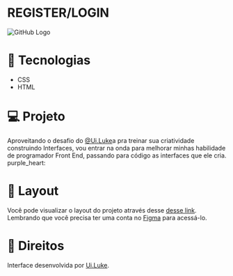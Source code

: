   # REGISTER/LOGIN
![GitHub Logo]()
# :rocket: Tecnologias 
* CSS
* HTML
# :computer: Projeto
Aproveitando o desafio do <a href="https://www.instagram.com/ui.luke/" target="_blank">@Ui.Luke</a>a pra treinar sua criatividade construindo Interfaces, vou entrar na
onda para melhorar minhas habilidade de programador Front End, passando para código as interfaces que ele cria.
purple_heart:

# :bookmark: Layout
Você pode visualizar o layout do projeto através desse [desse link](https://www.figma.com/file/mDEbnoojksG4w8sOxmudh3/Happy-Web). Lembrando que você precisa ter uma conta no [Figma](https://www.figma.com) para acessá-lo.

# :memo: Direitos
Interface desenvolvida por  [Ui.Luke](https://www.instagram.com/ui.luke/).

